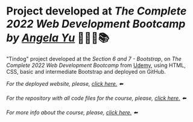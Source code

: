 # Project developed at _The Complete 2022 Web Development Bootcamp by [Angela Yu](https://www.linkedin.com/in/angela-yu-963a584b/)_ 👨🏻‍💻📚

"Tindog" project developed at the _Section 6 and 7 - Bootstrap_, on _The Complete 2022 Web Development Bootcamp_ from [Udemy](https://www.udemy.com/), using HTML, CSS, basic and intermediate Bootstrap and deployed on GitHub.

_For the deployed website, please, [click here.](https://t-minini.github.io/personal-website-project/) ⬅️_

_For the repository with all code files for the course, please, [click here.](https://github.com/t-minini/the-complete-web-development-bootcamp) ⬅️_

_For more info about the course, please, [click here.](https://www.udemy.com/course/the-complete-web-development-bootcamp/) ⬅️_

